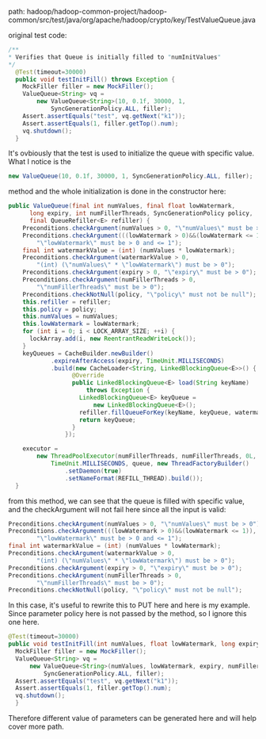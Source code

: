 path:
hadoop/hadoop-common-project/hadoop-common/src/test/java/org/apache/hadoop/crypto/key/TestValueQueue.java

original test code:
```java
/**
* Verifies that Queue is initially filled to "numInitValues"
*/
  @Test(timeout=30000)
  public void testInitFill() throws Exception {
    MockFiller filler = new MockFiller();
    ValueQueue<String> vq =
        new ValueQueue<String>(10, 0.1f, 30000, 1,
            SyncGenerationPolicy.ALL, filler);
    Assert.assertEquals("test", vq.getNext("k1"));
    Assert.assertEquals(1, filler.getTop().num);
    vq.shutdown();
  }
```
It's ovbiously that the test is used to initialize the queue with specific value.
What I notice is the 
```java
new ValueQueue(10, 0.1f, 30000, 1, SyncGenerationPolicy.ALL, filler);
```
method
and the whole initialization is done in the constructor here:
```java
public ValueQueue(final int numValues, final float lowWatermark,
      long expiry, int numFillerThreads, SyncGenerationPolicy policy,
      final QueueRefiller<E> refiller) {
    Preconditions.checkArgument(numValues > 0, "\"numValues\" must be > 0");
    Preconditions.checkArgument(((lowWatermark > 0)&&(lowWatermark <= 1)),
        "\"lowWatermark\" must be > 0 and <= 1");
    final int watermarkValue = (int) (numValues * lowWatermark);
    Preconditions.checkArgument(watermarkValue > 0,
        "(int) (\"numValues\" * \"lowWatermark\") must be > 0");
    Preconditions.checkArgument(expiry > 0, "\"expiry\" must be > 0");
    Preconditions.checkArgument(numFillerThreads > 0,
        "\"numFillerThreads\" must be > 0");
    Preconditions.checkNotNull(policy, "\"policy\" must not be null");
    this.refiller = refiller;
    this.policy = policy;
    this.numValues = numValues;
    this.lowWatermark = lowWatermark;
    for (int i = 0; i < LOCK_ARRAY_SIZE; ++i) {
      lockArray.add(i, new ReentrantReadWriteLock());
    }
    keyQueues = CacheBuilder.newBuilder()
            .expireAfterAccess(expiry, TimeUnit.MILLISECONDS)
            .build(new CacheLoader<String, LinkedBlockingQueue<E>>() {
                  @Override
                  public LinkedBlockingQueue<E> load(String keyName)
                      throws Exception {
                    LinkedBlockingQueue<E> keyQueue =
                        new LinkedBlockingQueue<E>();
                    refiller.fillQueueForKey(keyName, keyQueue, watermarkValue);
                    return keyQueue;
                  }
                });

    executor =
        new ThreadPoolExecutor(numFillerThreads, numFillerThreads, 0L,
            TimeUnit.MILLISECONDS, queue, new ThreadFactoryBuilder()
                .setDaemon(true)
                .setNameFormat(REFILL_THREAD).build());
  }
```
from this method, we can see that the queue is filled with specific value, and the checkArgument will not fail here since all the input is valid:
```java
Preconditions.checkArgument(numValues > 0, "\"numValues\" must be > 0");
Preconditions.checkArgument(((lowWatermark > 0)&&(lowWatermark <= 1)),
        "\"lowWatermark\" must be > 0 and <= 1");
final int watermarkValue = (int) (numValues * lowWatermark);
Preconditions.checkArgument(watermarkValue > 0,
        "(int) (\"numValues\" * \"lowWatermark\") must be > 0");
Preconditions.checkArgument(expiry > 0, "\"expiry\" must be > 0");
Preconditions.checkArgument(numFillerThreads > 0,
        "\"numFillerThreads\" must be > 0");
Preconditions.checkNotNull(policy, "\"policy\" must not be null");
```
In this case, it's useful to rewrite this to PUT here and here is my example. Since 
parameter policy here is not passed by the method, so I ignore this one here.
```java
@Test(timeout=30000)
public void testInitFill(int numValues, float lowWatermark, long expiry, int numFillerThreads) throws Exception {
  MockFiller filler = new MockFiller();
  ValueQueue<String> vq =
      new ValueQueue<String>(numValues, lowWatermark, expiry, numFillerThreads,
          SyncGenerationPolicy.ALL, filler);
  Assert.assertEquals("test", vq.getNext("k1"));
  Assert.assertEquals(1, filler.getTop().num);
  vq.shutdown();
  }
```
Therefore different value of parameters can be generated here and will help cover more path.